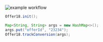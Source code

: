 ![example workflow](https://github.com/ganesh-o18/offer18-android-sdk/actions//workflows/gradle.yml/badge.svg)
```java
Offer18.init();

Map<String, String> args = new HashMap<>();
args.put("offerId", "23234");
Offer18.trackConversion(args);
```